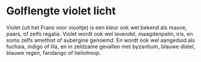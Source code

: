 # Golflengte violet licht

Violet (uit het Frans voor viooltje) is een kleur ook wel bekend als mauve,
paars, of zelfs regalia. Violet wordt ook wel lavendel, maagdenpalm, iris, en
soms zelfs amethist of aubergine genoemd. En wordt ook wel aangeduid als
fuchsia, indigo of lila, en in zeldzame gevallen met byzantium, blauwe distel,
blauwe regen, fandango of heliotroop.
